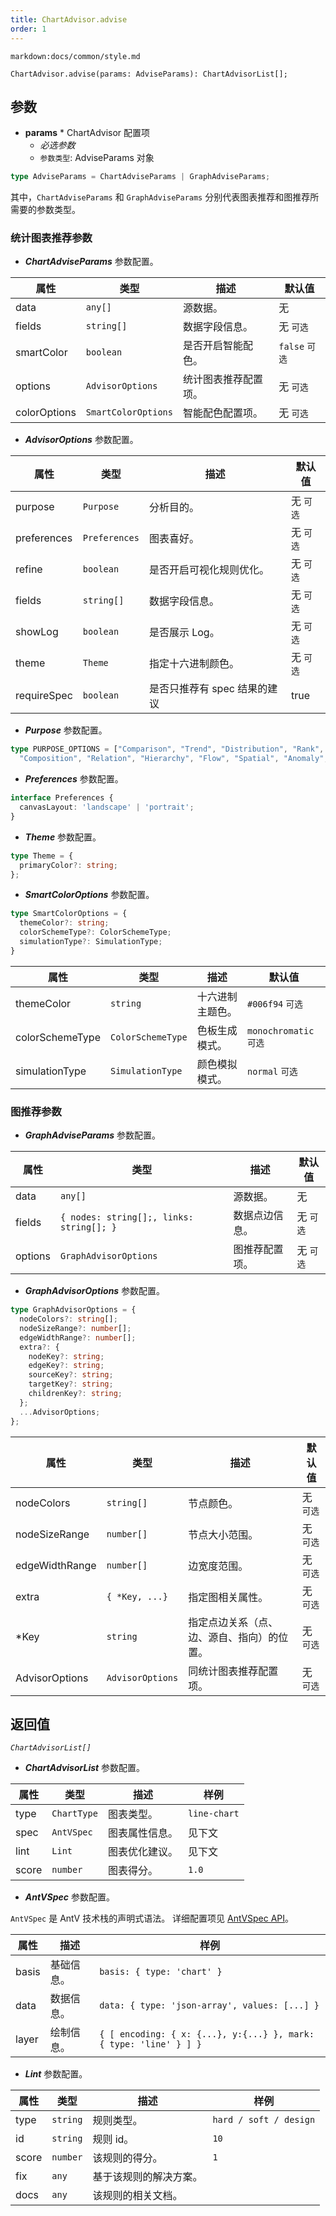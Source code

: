 ```yaml
---
title: ChartAdvisor.advise
order: 1
---
```


`markdown:docs/common/style.md`



```sign
ChartAdvisor.advise(params: AdviseParams): ChartAdvisorList[];
```

## 参数

* **params** * ChartAdvisor 配置项
  * _必选参数_
  * `参数类型`: AdviseParams 对象

```ts
type AdviseParams = ChartAdviseParams | GraphAdviseParams;
```

其中，`ChartAdviseParams` 和 `GraphAdviseParams` 分别代表图表推荐和图推荐所需要的参数类型。

### 统计图表推荐参数

* _**ChartAdviseParams**_ 参数配置。

| 属性         | 类型                | 描述                 | 默认值         |
| ------------ | ------------------- | -------------------- | -------------- |
| data         | `any[]`             | 源数据。             | 无             |
| fields       | `string[]`          | 数据字段信息。       | 无 `可选`      |
| smartColor   | `boolean`           | 是否开启智能配色。   | `false` `可选` |
| options      | `AdvisorOptions`    | 统计图表推荐配置项。 | 无 `可选`      |
| colorOptions | `SmartColorOptions` | 智能配色配置项。     | 无 `可选`      |

* _**AdvisorOptions**_ 参数配置。


| 属性        | 类型          | 描述                         | 默认值    |
| ----------- | ------------- | ---------------------------- | --------- |
| purpose     | `Purpose`     | 分析目的。                   | 无 `可选` |
| preferences | `Preferences` | 图表喜好。                   | 无 `可选` |
| refine      | `boolean`     | 是否开启可视化规则优化。     | 无 `可选` |
| fields      | `string[]`    | 数据字段信息。               | 无 `可选` |
| showLog     | `boolean`     | 是否展示 Log。               | 无 `可选` |
| theme       | `Theme`       | 指定十六进制颜色。           | 无 `可选` |
| requireSpec | `boolean`     | 是否只推荐有 spec 结果的建议 | true      |

* _**Purpose**_ 参数配置。

```ts
type PURPOSE_OPTIONS = ["Comparison", "Trend", "Distribution", "Rank", "Proportion", 
  "Composition", "Relation", "Hierarchy", "Flow", "Spatial", "Anomaly", "Value"];
```

* _**Preferences**_ 参数配置。

```ts
interface Preferences {
  canvasLayout: 'landscape' | 'portrait';
}
```

* _**Theme**_ 参数配置。

```ts
type Theme = {
  primaryColor?: string;
};
```

* _**SmartColorOptions**_ 参数配置。

```ts
type SmartColorOptions = {
  themeColor?: string;
  colorSchemeType?: ColorSchemeType;
  simulationType?: SimulationType;
}
```

| 属性            | 类型              | 描述             | 默认值                 |
| --------------- | ----------------- | ---------------- | ---------------------- |
| themeColor      | `string`          | 十六进制主题色。 | `#006f94` `可选`       |
| colorSchemeType | `ColorSchemeType` | 色板生成模式。   | `monochromatic` `可选` |
| simulationType  | `SimulationType`  | 颜色模拟模式。   | `normal` `可选`        |

### 图推荐参数

* _**GraphAdviseParams**_ 参数配置。

| 属性    | 类型                                     | 描述           | 默认值    |
| ------- | ---------------------------------------- | -------------- | --------- |
| data    | `any[]`                                  | 源数据。       | 无        |
| fields  | `{ nodes: string[];, links: string[]; }` | 数据点边信息。 | 无 `可选` |
| options | `GraphAdvisorOptions`                    | 图推荐配置项。 | 无 `可选` |

* _**GraphAdvisorOptions**_ 参数配置。

```ts
type GraphAdvisorOptions = {
  nodeColors?: string[];
  nodeSizeRange?: number[];
  edgeWidthRange?: number[];
  extra?: {
    nodeKey?: string;
    edgeKey?: string;
    sourceKey?: string;
    targetKey?: string;
    childrenKey?: string;
  };
  ...AdvisorOptions;
};
```

| 属性           | 类型             | 描述                                       | 默认值    |
| -------------- | ---------------- | ------------------------------------------ | --------- |
| nodeColors     | `string[]`       | 节点颜色。                                 | 无 `可选` |
| nodeSizeRange  | `number[]`       | 节点大小范围。                             | 无 `可选` |
| edgeWidthRange | `number[]`       | 边宽度范围。                               | 无 `可选` |
| extra          | `{ *Key, ...}`   | 指定图相关属性。                           | 无 `可选` |
| *Key           | `string`         | 指定点边关系（点、边、源自、指向）的位置。 | 无 `可选` |
| AdvisorOptions | `AdvisorOptions` | 同统计图表推荐配置项。                     | 无 `可选` |


## 返回值

_`ChartAdvisorList[]`_

* _**ChartAdvisorList**_ 参数配置。

| 属性  | 类型        | 描述           | 样例         |
| ----- | ----------- | -------------- | ------------ |
| type  | `ChartType` | 图表类型。     | `line-chart` |
| spec  | `AntVSpec`  | 图表属性信息。 | 见下文       |
| lint  | `Lint`      | 图表优化建议。 | 见下文       |
| score | `number`    | 图表得分。     | `1.0`        |

* _**AntVSpec**_ 参数配置。

`AntVSpec` 是 AntV 技术栈的声明式语法。
详细配置项见 [AntVSpec API](https://github.com/antvis/antv-spec/blob/master/API.md)。

| 属性  | 描述       | 样例                                                              |
| ----- | ---------- | ----------------------------------------------------------------- |
| basis | 基础信息。 | `basis: { type: 'chart' }`                                        |
| data  | 数据信息。 | `data: { type: 'json-array', values: [...] }`                     |
| layer | 绘制信息。 | `{ [ encoding: { x: {...}, y:{...} }, mark: { type: 'line' } ] }` |


* _**Lint**_ 参数配置。


| 属性  | 类型     | 描述                   | 样例                   |
| ----- | -------- | ---------------------- | ---------------------- |
| type  | `string` | 规则类型。             | `hard / soft / design` |
| id    | `string` | 规则 id。              | `10`                   |
| score | `number` | 该规则的得分。         | `1`                    |
| fix   | `any`    | 基于该规则的解决方案。 |                        |
| docs  | `any`    | 该规则的相关文档。     |                        |





